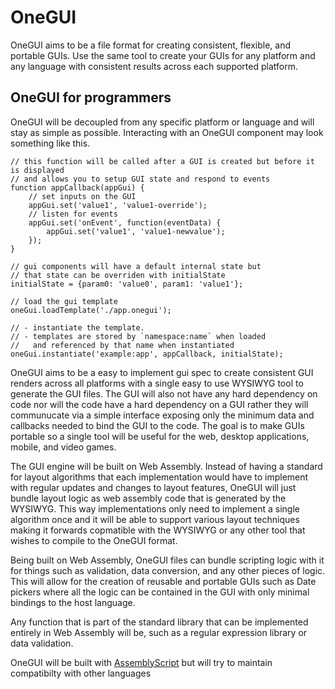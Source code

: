 
# OneGUI

OneGUI aims to be a file format for creating consistent, flexible, and portable GUIs. Use the same tool to create your GUIs for any platform and any language with consistent results across each supported platform.

## OneGUI for programmers

OneGUI will be decoupled from any specific platform or language and will stay as simple as possible. Interacting with an OneGUI component may look something like this.

```
// this function will be called after a GUI is created but before it is displayed
// and allows you to setup GUI state and respond to events
function appCallback(appGui) {
    // set inputs on the GUI
    appGui.set('value1', 'value1-override');
    // listen for events
    appGui.set('onEvent', function(eventData) {
        appGui.set('value1', 'value1-newvalue');
    });
}

// gui components will have a default internal state but
// that state can be overriden with initialState
initialState = {param0: 'value0', param1: 'value1'};

// load the gui template
oneGui.loadTemplate('./app.onegui');

// - instantiate the template.
// - templates are stored by `namespace:name` when loaded 
//   and referenced by that name when instantiated
oneGui.instantiate('example:app', appCallback, initialState);

```

OneGUI aims to be a easy to implement gui spec to create consistent GUI renders across all platforms with a single easy to use WYSIWYG tool to generate the GUI files. The GUI will also not have any hard dependency on code nor will the code have a hard dependency on a GUI rather they will communucate via a simple interface exposing only the minimum data and callbacks needed to bind the GUI to the code. The goal is to make GUIs portable so a single tool will be useful for the web, desktop applications, mobile, and video games.

The GUI engine will be built on Web Assembly. Instead of having a standard for layout algorithms that each implementation would have to implement with regular updates and changes to layout features, OneGUI will just bundle layout logic as web assembly code that is generated by the WYSIWYG. This way implementations only need to implement a single algorithm once and it will be able to support various layout techniques making it forwards copmatible with the WYSIWYG or any other tool that wishes to compile to the OneGUI format.

Being built on Web Assembly, OneGUI files can bundle scripting logic with it for things such as validation, data conversion, and any other pieces of logic. This will allow for the creation of reusable and portable GUIs such as Date pickers where all the logic can be contained in the GUI with only minimal bindings to the host language.

Any function that is part of the standard library that can be implemented entirely in Web Assembly will be, such as a regular expression library or data validation.

OneGUI will be built with [AssemblyScript](https://www.assemblyscript.org/) but will try to maintain compatibilty with other languages